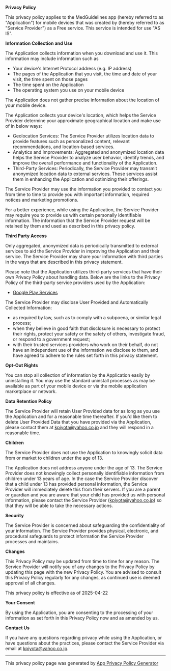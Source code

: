 **Privacy Policy**

This privacy policy applies to the MedGuidelines app (hereby referred to as "Application") for
mobile devices that was created by (hereby referred to as "Service Provider") as a Free service.
This service is intended for use "AS IS".

**Information Collection and Use**

The Application collects information when you download and use it. This information may include
information such as

* Your device's Internet Protocol address (e.g. IP address)
* The pages of the Application that you visit, the time and date of your visit, the time spent on
  those pages
* The time spent on the Application
* The operating system you use on your mobile device

The Application does not gather precise information about the location of your mobile device.

The Application collects your device's location, which helps the Service Provider determine your
approximate geographical location and make use of in below ways:

* Geolocation Services: The Service Provider utilizes location data to provide features such as
  personalized content, relevant recommendations, and location-based services.
* Analytics and Improvements: Aggregated and anonymized location data helps the Service Provider to
  analyze user behavior, identify trends, and improve the overall performance and functionality of
  the Application.
* Third-Party Services: Periodically, the Service Provider may transmit anonymized location data to
  external services. These services assist them in enhancing the Application and optimizing their
  offerings.

The Service Provider may use the information you provided to contact you from time to time to
provide you with important information, required notices and marketing promotions.

For a better experience, while using the Application, the Service Provider may require you to
provide us with certain personally identifiable information. The information that the Service
Provider request will be retained by them and used as described in this privacy policy.

**Third Party Access**

Only aggregated, anonymized data is periodically transmitted to external services to aid the Service
Provider in improving the Application and their service. The Service Provider may share your
information with third parties in the ways that are described in this privacy statement.

Please note that the Application utilizes third-party services that have their own Privacy Policy
about handling data. Below are the links to the Privacy Policy of the third-party service providers
used by the Application:

* [Google Play Services](https://www.google.com/policies/privacy/)

The Service Provider may disclose User Provided and Automatically Collected Information:

* as required by law, such as to comply with a subpoena, or similar legal process;
* when they believe in good faith that disclosure is necessary to protect their rights, protect your
  safety or the safety of others, investigate fraud, or respond to a government request;
* with their trusted services providers who work on their behalf, do not have an independent use of
  the information we disclose to them, and have agreed to adhere to the rules set forth in this
  privacy statement.

**Opt-Out Rights**

You can stop all collection of information by the Application easily by uninstalling it. You may use
the standard uninstall processes as may be available as part of your mobile device or via the mobile
application marketplace or network.

**Data Retention Policy**

The Service Provider will retain User Provided data for as long as you use the Application and for a
reasonable time thereafter. If you'd like them to delete User Provided Data that you have provided
via the Application, please contact them at kpiyota@yahoo.co.jp and they will respond in a
reasonable time.

**Children**

The Service Provider does not use the Application to knowingly solicit data from or market to
children under the age of 13.

The Application does not address anyone under the age of 13. The Service Provider does not knowingly
collect personally identifiable information from children under 13 years of age. In the case the
Service Provider discover that a child under 13 has provided personal information, the Service
Provider will immediately delete this from their servers. If you are a parent or guardian and you
are aware that your child has provided us with personal information, please contact the Service
Provider (kpiyota@yahoo.co.jp) so that they will be able to take the necessary actions.

**Security**

The Service Provider is concerned about safeguarding the confidentiality of your information. The
Service Provider provides physical, electronic, and procedural safeguards to protect information the
Service Provider processes and maintains.

**Changes**

This Privacy Policy may be updated from time to time for any reason. The Service Provider will
notify you of any changes to the Privacy Policy by updating this page with the new Privacy Policy.
You are advised to consult this Privacy Policy regularly for any changes, as continued use is deemed
approval of all changes.

This privacy policy is effective as of 2025-04-22

**Your Consent**

By using the Application, you are consenting to the processing of your information as set forth in
this Privacy Policy now and as amended by us.

**Contact Us**

If you have any questions regarding privacy while using the Application, or have questions about the
practices, please contact the Service Provider via email at kpiyota@yahoo.co.jp.

* * *

This privacy policy page was generated
by [App Privacy Policy Generator](https://app-privacy-policy-generator.nisrulz.com/)
